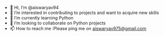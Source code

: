 - 👋 Hi, I’m @aiswaryav94
- 👀 I’m interested in contributing to projects and want to acquire new skills
- 🌱 I’m currently learning Python
- 💞️ I’m looking to collaborate on Python projects
- 📫 How to reach me :Please ping me on aiswaryav975@gmail.com


